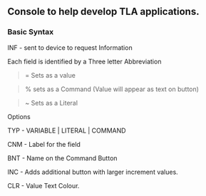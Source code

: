 ## Console to help develop TLA applications.

### Basic Syntax

INF - sent to device to request Information

Each field is identified by a Three letter Abbreviation

> = Sets as a value

> % sets as a Command (Value will appear as text on button)

> ~ Sets as a Literal

Options

TYP - VARIABLE | LITERAL | COMMAND

CNM - Label for the field

BNT - Name on the Command Button

INC - Adds additional button with larger increment values.

CLR - Value Text Colour.